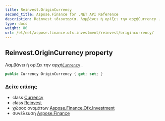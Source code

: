```yaml
---
title: Reinvest.OriginCurrency
second_title: Aspose.Finance for .NET API Reference
description: Reinvest ιδιοκτησία. Λαμβάνει ή ορίζει την αρχήCurrency .
type: docs
weight: 80
url: /el/net/aspose.finance.ofx.investment/reinvest/origincurrency/
---
```

## Reinvest.OriginCurrency property

Λαμβάνει ή ορίζει την αρχή[`Currency`](../currency/) .

```csharp
public Currency OriginCurrency { get; set; }
```

### Δείτε επίσης

* class [Currency](../../../aspose.finance.ofx/currency/)
* class [Reinvest](../)
* χώρος ονομάτων [Aspose.Finance.Ofx.Investment](../../reinvest/)
* συνέλευση [Aspose.Finance](../../../)


